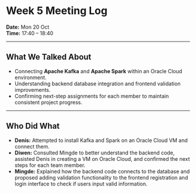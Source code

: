 # Week 5 Meeting Log

**Date:** Mon 20 Oct  
**Time:** 17:40 – 18:40  

---

## What We Talked About
- Connecting **Apache Kafka** and **Apache Spark** within an Oracle Cloud environment.  
- Understanding backend database integration and frontend validation improvements.  
- Confirming next-step assignments for each member to maintain consistent project progress.  

---

## Who Did What
- **Denis:** Attempted to install Kafka and Spark on an Oracle Cloud VM and connect them.  
- **Diwen:** Consulted Mingde to better understand the backend code, assisted Denis in creating a VM on Oracle Cloud, and confirmed the next steps for each team member.  
- **Mingde:** Explained how the backend code connects to the database and proposed adding validation functionality to the frontend registration and login interface to check if users input valid information.  
